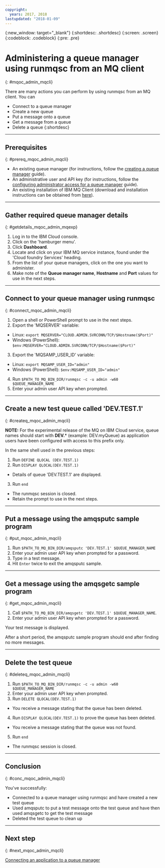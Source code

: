 ```yaml
---
copyright:
  years: 2017, 2018
lastupdated: "2018-01-09"
---
```


{:new_window: target="_blank"}
{:shortdesc: .shortdesc}
{:screen: .screen}
{:codeblock: .codeblock}
{:pre: .pre}

# Administering a queue manager using runmqsc from an MQ client
{: #mqoc_admin_mqcli}

There are many actions you can perform by using runmqsc from an MQ client. You can
* Connect to a queue manager
* Create a new queue
* Put a message onto a queue
* Get a message from a queue 
* Delete a queue
{:shortdesc}

---

## Prerequisites
{: #prereq_mqoc_admin_mqcli}

* An existing queue manager (for instructions, follow the [creating a queue manager](mqoc_create_qm.html) guide).
* An administrative user and API key (for instructions, follow the [configuring administrator access for a queue manager](tutorials/tut_mqoc_configure_admin_qm_access.html) guide).
* An existing installation of IBM MQ Client (download and installation instructions can be obtained from [here](http://www-01.ibm.com/support/docview.wss?uid=swg24042176)).

---

## Gather required queue manager details
{: #getdetails_mqoc_admin_mqexp}

1. Log in to the IBM Cloud console.
2. Click on the 'hamburger menu'.
3. Click **Dashboard**.
4. Locate and click on your IBM MQ service instance, found under the 'Cloud foundry Services' heading.
5. From the list of your queue managers, click on the one you want to administer.
6. Make note of the **Queue manager name**, **Hostname** and **Port** values for use in the next steps.

---

## Connect to your queue manager using runmqsc
{: #connect_mqoc_admin_mqcli}

1. Open a shell or PowerShell prompt to use in the next steps.
2. Export the 'MQSERVER' variable:
 * Linux: `export MQSERVER="CLOUD.ADMIN.SVRCONN/TCP/$Hostname($Port)"`
 * Windows (PowerShell): `$env:MQSERVER="CLOUD.ADMIN.SVRCONN/TCP/$Hostname($Port)"`
3. Export the 'MQSAMP_USER_ID' variable:
 * Linux: `export MQSAMP_USER_ID="admin"`
 * Windows (PowerShell): `$env:MQSAMP_USER_ID="admin"`
4. Run `$PATH_TO_MQ_BIN_DIR/runmqsc -c -u admin -w60 $QUEUE_MANAGER_NAME`
5. Enter your admin user API key when prompted.

---

## Create a new test queue called 'DEV.TEST.1'
{: #createq_mqoc_admin_mqcli}

**NOTE:** For the experimental release of the MQ on IBM Cloud service,  queue names should start with **DEV.*** (example: DEV.myQueue) as application users have been configured with access to this prefix only.

In the same shell used in the previous steps:

1. Run `DEFINE QLOCAL (DEV.TEST.1)`
2. Run `DISPLAY QLOCAL(DEV.TEST.1)`
 * Details of queue 'DEV.TEST.1' are displayed.
3. Run `end`
 * The runmqsc session is closed.
 * Retain the prompt to use in the next steps.

---

## Put a message using the amqsputc sample program
{: #put_mqoc_admin_mqcli}

1. Run `$PATH_TO_MQ_BIN_DIR/amqsputc 'DEV.TEST.1' $QUEUE_MANAGER_NAME`
2. Enter your admin user API key when prompted for a password.
3. Type in a test message.
4. Hit `Enter` twice to exit the amqsputc sample.

---

## Get a message using the amqsgetc sample program
{: #get_mqoc_admin_mqcli}

1. Call `$PATH_TO_MQ_BIN_DIR/amqsgetc 'DEV.TEST.1' $QUEUE_MANAGER_NAME`.
2. Enter your admin user API key when prompted for a password.

Your test message is displayed.

After a short period, the amqsputc sample program should end after finding no more messages.

---

## Delete the test queue
{: #deleteq_mqoc_admin_mqcli}

1. Run `$PATH_TO_MQ_BIN_DIR/runmqsc -c -u admin -w60 $QUEUE_MANAGER_NAME`
2. Enter your admin user API key when prompted.
3. Run `DELETE QLOCAL(DEV.TEST.1)`
 * You receive a message stating that the queue has been deleted.
4. Run `DISPLAY QLOCAL(DEV.TEST.1)` to prove the queue has been deleted.
 * You receive a message stating that the queue was not found.
5. Run `end`
 * The runmqsc session is closed.

---

## Conclusion
{: #conc_mqoc_admin_mqcli}

You've successfully:
* Connected to a queue manager using runmqsc and have created a new test queue
* Used amqsputc to put a test message onto the test queue and have then used amqsgetc to get the test message
* Deleted the test queue to clean up

---

## Next step
{: #next_mqoc_admin_mqcli}

[Connecting an application to a queue manager](/docs/services/mqcloud/mqoc_connect_app_qm.html)
